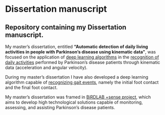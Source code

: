 # Dissertation manuscript
## Repository containing my Dissertation manuscript.

My master’s dissertation, entitled **“Automatic detection of daily living activities in people with Parkinson’s disease using kinematic data”**, was focused on the application of <ins>deep learning algorithms</ins> in the <ins>recognition of daily activities</ins> performed by Parkinson’s disease patients through kinematic data (acceleration and angular velocity). 

During my master’s dissertation I have also developed a deep learning algorithm capable of <ins>recognizing gait events</ins>, namely the initial foot contact and the final foot contact.

My master’s dissertation was framed in [BiRDLAB +sense project](http://birdlab.dei.uminho.pt/biofeedback-devices/), which aims to develop high technological solutions capable of monitoring, assessing, and assisting Parkinson’s disease patients.
